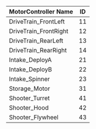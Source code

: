 | MotorController Name  | ID |
|-----------------------|----|
| DriveTrain_FrontLeft  | 11 |
| DriveTrain_FrontRight | 12 |
| DriveTrain_RearLeft   | 13 |
| DriveTrain_RearRight  | 14 |
| Intake_DeployA        | 21 |
| Intake_DeployB        | 22 |
| Intake_Spinner        | 23 |
| Storage_Motor         | 31 |
| Shooter_Turret        | 41 |
| Shooter_Hood          | 42 |
| Shooter_Flywheel      | 43 |
